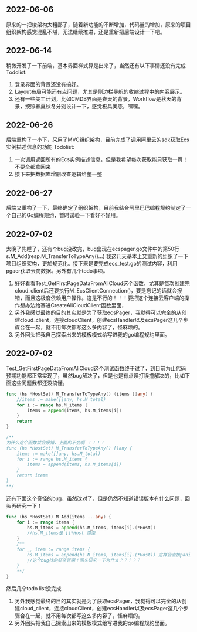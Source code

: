 ## 2022-06-06
原来的一把梭架构太粗鄙了，随着新功能的不断增加，代码量的增加，原来的项目组织架构感觉混乱不堪，无法继续推进，还是重新把后端设计一下吧。

## 2022-06-14
稍微开发了一下前端，基本界面样式算是出来了，当然还有以下事情还没有完成
Todolist:
1. 登录界面的背景还没有搞好。
2. Layout布局可能还有点问题，尤其是侧边栏导航的收缩过程中的内容展示。
3. 还有一些美工计划，比如CMDB界面是春天的背景，Workflow是秋天的背景，按照春夏秋冬分别设计一下，感觉极具美感，嘿嘿。

## 2022-06-26
后端重构了一小下，采用了MVC组织架构，目前完成了调用阿里云的sdk获取Ecs实例描述信息的功能
Todolist:
1. 一次调用返回所有的Ecs实例描述信息，但是我希望每次获取能只获取一页！不要全都拿回来
2. 接下来把数据库增删改查逻辑给整一整

## 2022-06-27
后端又重构了一下，最终确定了组织架构，目前我结合阿里巴巴编程规约制定了一个自己的Go编程规约，暂时试验一下看好不好用。

## 2022-07-02
太晚了先睡了，还有个bug没改完，bug出现在ecspager.go文件中的第50行 s.M_Add(resp.M_TransferToTypeAny()...)
我这几天基本上又重新的组织了一下项目组织架构，更加规范化。接下来是要完成ecs_test.go的测试内容，利用pgaer获取云商数据。另外有几个todo事项。
1. 好好看看Test_GetFIrstPageDataFromAliCloud这个函数，尤其是每次创建完cloud_client后还要执行M_EcsClientConnection()，要是忘记的话就会报错，而且这极度依赖用户操作。这是不行的！！！要把这个连接云客户端的操作想办法给塞进CreateAliCloudClient函数里面，
2.  另外我感觉最终的目的其实就是为了获取ecsPager，我觉得可以完全的从创建cloud_client，连接cloudClient，创建ecsHandler以及ecsPager这几个步骤合在一起，就不用每次都写这么多内容了，怪麻烦的。
3.  另外回头把我自己探索出来的模板模式给写进我的go编程规约里面。

## 2022-07-02
Test_GetFirstPageDataFromAliCloud这个测试函数终于过了，到目前为止代码预期功能都正常实现了，虽然bug解决了，但是也是有点误打误撞解决的，比如下面这些问题我都还没搞懂。
``` go
func (hs *HostSet) M_TransferToTypeAny() (items []any) {
	//items := make([]any, hs.M_total)
	for i := range hs.M_items {
		items = append(items, hs.M_items[i])
	}
	return
}

/**
为什么这个函数就会报错，上面的不会啊 ！！！！
func (hs *HostSet) M_TransferToTypeAny() []any {
	items := make([]any, hs.M_total)
	for i := range hs.M_items {
		items = append(items, hs.M_items[i])
	}
	return items
}
**/
```
还有下面这个奇怪的bug，虽然改对了，但是仍然不知道错误版本有什么问题，回头再研究一下！
``` go
func (hs *HostSet) M_Add(items ...any) {
	for i := range items {
		hs.M_items = append(hs.M_items, items[i].(*Host))
		//hs.M_items是 []*Host 类型
	}
	/**
	for _, item := range items {
		hs.M_items = append(hs.M_items, items[i].(*Host)) 这样会直接panic！
		//这个bug找的好辛苦啊！回头研究一下为什么？？？？？
	}
	**/
}
```
然后几个todo list没完成
1.  另外我感觉最终的目的其实就是为了获取ecsPager，我觉得可以完全的从创建cloud_client，连接cloudClient，创建ecsHandler以及ecsPager这几个步骤合在一起，就不用每次都写这么多内容了，怪麻烦的。
2.  另外回头把我自己探索出来的模板模式给写进我的go编程规约里面。
